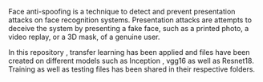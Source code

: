 Face anti-spoofing is a technique to detect and prevent presentation attacks on face recognition systems. Presentation attacks are attempts 
to deceive the system by presenting a fake face, such as a printed photo, a video replay, or a 3D mask, of a genuine user.

In this repository , transfer learning has been applied and files have been created on different models such as Inception , vgg16 as well as 
Resnet18.
Training as well as testing files has been shared in their respective folders.
